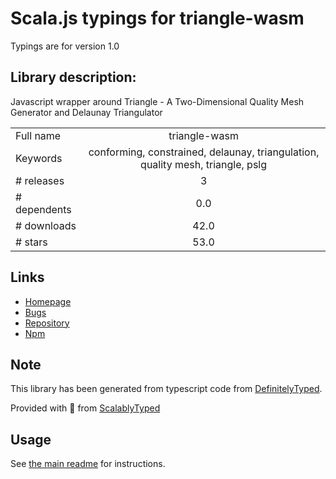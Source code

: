 
# Scala.js typings for triangle-wasm

Typings are for version 1.0

## Library description:
Javascript wrapper around Triangle - A Two-Dimensional Quality Mesh Generator and Delaunay Triangulator

|                    |                 |
| ------------------ | :-------------: |
| Full name          | triangle-wasm |
| Keywords           | conforming, constrained, delaunay, triangulation, quality mesh, triangle, pslg |
| # releases         | 3 |
| # dependents       | 0.0 |
| # downloads        | 42.0 |
| # stars            | 53.0 |

## Links
- [Homepage](https://github.com/brunoimbrizi/triangle-wasm)
- [Bugs](https://github.com/brunoimbrizi/triangle-wasm/issues)
- [Repository](https://github.com/brunoimbrizi/triangle-wasm)
- [Npm](https://www.npmjs.com/package/triangle-wasm)
    


## Note
This library has been generated from typescript code from [DefinitelyTyped](https://definitelytyped.org).

Provided with :purple_heart: from [ScalablyTyped](https://github.com/oyvindberg/ScalablyTyped)

## Usage
See [the main readme](../../readme.md) for instructions.


